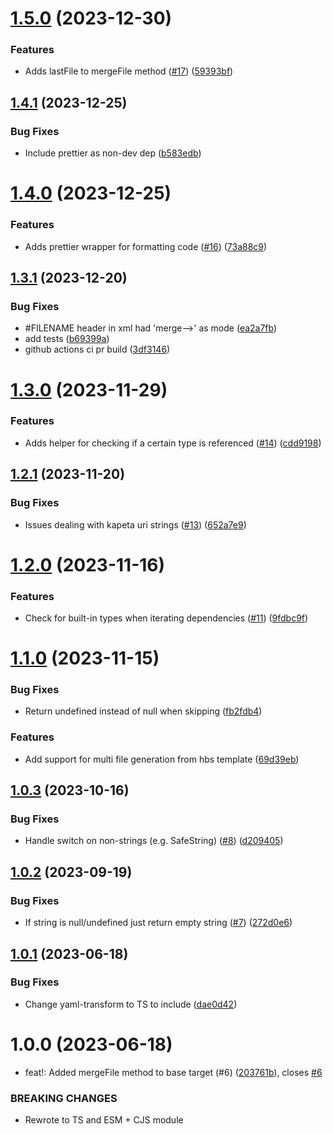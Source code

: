 # [1.5.0](https://github.com/kapetacom/codegen-target/compare/v1.4.1...v1.5.0) (2023-12-30)


### Features

* Adds lastFile to mergeFile method ([#17](https://github.com/kapetacom/codegen-target/issues/17)) ([59393bf](https://github.com/kapetacom/codegen-target/commit/59393bfc33794431c3ca03ac274c776add1ccd44))

## [1.4.1](https://github.com/kapetacom/codegen-target/compare/v1.4.0...v1.4.1) (2023-12-25)


### Bug Fixes

* Include prettier as non-dev dep ([b583edb](https://github.com/kapetacom/codegen-target/commit/b583edb6983e66e8f8c087eaf3575213e27775d4))

# [1.4.0](https://github.com/kapetacom/codegen-target/compare/v1.3.1...v1.4.0) (2023-12-25)


### Features

* Adds prettier wrapper for formatting code ([#16](https://github.com/kapetacom/codegen-target/issues/16)) ([73a88c9](https://github.com/kapetacom/codegen-target/commit/73a88c9315098d2355d26f7e32526ee29175f8f2))

## [1.3.1](https://github.com/kapetacom/codegen-target/compare/v1.3.0...v1.3.1) (2023-12-20)


### Bug Fixes

* #FILENAME header in xml had 'merge-->' as mode ([ea2a7fb](https://github.com/kapetacom/codegen-target/commit/ea2a7fb5e23f491d918eee5af21e9a0ba537acf9))
* add tests ([b69399a](https://github.com/kapetacom/codegen-target/commit/b69399ae4e966f4def20684ae1e8df0c85d2bd4b))
* github actions ci pr build ([3df3146](https://github.com/kapetacom/codegen-target/commit/3df3146b526cb4194f92d812d710ca9f6848c851))

# [1.3.0](https://github.com/kapetacom/codegen-target/compare/v1.2.1...v1.3.0) (2023-11-29)


### Features

* Adds helper for checking if a certain type is referenced ([#14](https://github.com/kapetacom/codegen-target/issues/14)) ([cdd9198](https://github.com/kapetacom/codegen-target/commit/cdd91984331ac5966c0e55fb311600f14b0efaf9))

## [1.2.1](https://github.com/kapetacom/codegen-target/compare/v1.2.0...v1.2.1) (2023-11-20)


### Bug Fixes

* Issues dealing with kapeta uri strings ([#13](https://github.com/kapetacom/codegen-target/issues/13)) ([652a7e9](https://github.com/kapetacom/codegen-target/commit/652a7e947a9453a2cd6fcc5ed69e8a30da912404))

# [1.2.0](https://github.com/kapetacom/codegen-target/compare/v1.1.0...v1.2.0) (2023-11-16)


### Features

* Check for built-in types when iterating dependencies ([#11](https://github.com/kapetacom/codegen-target/issues/11)) ([9fdbc9f](https://github.com/kapetacom/codegen-target/commit/9fdbc9f99be4c0695e686961fa6ac57feea06097))

# [1.1.0](https://github.com/kapetacom/codegen-target/compare/v1.0.3...v1.1.0) (2023-11-15)


### Bug Fixes

* Return undefined instead of null when skipping ([fb2fdb4](https://github.com/kapetacom/codegen-target/commit/fb2fdb49540007f5351dbfe3230a370a0591bcde))


### Features

* Add support for multi file generation from hbs template ([69d39eb](https://github.com/kapetacom/codegen-target/commit/69d39eb720431828e94b9e85b454408320b4b1c2))

## [1.0.3](https://github.com/kapetacom/codegen-target/compare/v1.0.2...v1.0.3) (2023-10-16)

### Bug Fixes

-   Handle switch on non-strings (e.g. SafeString) ([#8](https://github.com/kapetacom/codegen-target/issues/8)) ([d209405](https://github.com/kapetacom/codegen-target/commit/d209405ce7f60eccf7a03773d6193eaa36da8797))

## [1.0.2](https://github.com/kapetacom/codegen-target/compare/v1.0.1...v1.0.2) (2023-09-19)

### Bug Fixes

-   If string is null/undefined just return empty string ([#7](https://github.com/kapetacom/codegen-target/issues/7)) ([272d0e6](https://github.com/kapetacom/codegen-target/commit/272d0e628380b0a4641e8c4216e7a03046cfca2c))

## [1.0.1](https://github.com/kapetacom/codegen-target/compare/v1.0.0...v1.0.1) (2023-06-18)

### Bug Fixes

-   Change yaml-transform to TS to include ([dae0d42](https://github.com/kapetacom/codegen-target/commit/dae0d42512732c107a228674b08479d6da76664d))

# 1.0.0 (2023-06-18)

-   feat!: Added mergeFile method to base target (#6) ([203761b](https://github.com/kapetacom/codegen-target/commit/203761b4cc61cb443ab64b1d43fe7966ae8e42e3)), closes [#6](https://github.com/kapetacom/codegen-target/issues/6)

### BREAKING CHANGES

-   Rewrote to TS and ESM + CJS module
